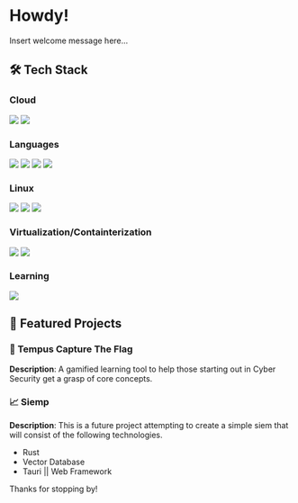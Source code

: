 # Howdy!

Insert welcome message here...

## 🛠️ Tech Stack  

### **Cloud**
<div>
	<img src="https://custom-icon-badges.demolab.com/badge/Microsoft%20Azure-0089D6?logo=msazure&logoColor=white"/>
	<img src="https://img.shields.io/badge/-Grafana-F46800?logo=grafana&logoColor=white"/>
</div>

### **Languages**
<div>
	<img src="https://img.shields.io/badge/-CSS3-1572B6?logo=css3&logoColor=white"/>
	<img src="https://img.shields.io/badge/-HTML5-E34F26?logo=html5&logoColor=white"/>
	<img src="https://img.shields.io/badge/-Python-3776AB?logo=python&logoColor=white"/>
	<img src="https://img.shields.io/badge/-Git-F05032?logo=git&logoColor=white"/>
</div>

### **Linux**
<div>
	<img src="https://img.shields.io/badge/-Linux-FCC624?logo=linux&logoColor=black"/>
	<img src="https://img.shields.io/badge/-Bash-121011?logo=gnu-bash&logoColor=white"/>
	<img src="https://img.shields.io/badge/-NixOS-5277C3?logo=nixos&logoColor=white"/>
</div>

### **Virtualization/Containterization**
<div>
 	<img src="https://img.shields.io/badge/-QEMU-FF6600?logo=qemu&logoColor=white"/>
 	<img src="https://img.shields.io/badge/-Docker-2496ED?logo=docker&logoColor=white"/>
</div>


### **Learning**
<div>
	<img src="https://img.shields.io/badge/-JavaScript-F7DF1E?logo=javascript&logoColor=black"/>
</div>

## 🌟 Featured Projects  

### 🏴 Tempus Capture The Flag  
**Description**: A gamified learning tool to help those starting out in Cyber Security get a grasp of core concepts.

### 📈 Siemp  
**Description**: This is a future project attempting to create a simple siem that will consist of the following technologies.
- Rust
- Vector Database
- Tauri || Web Framework

Thanks for stopping by!
